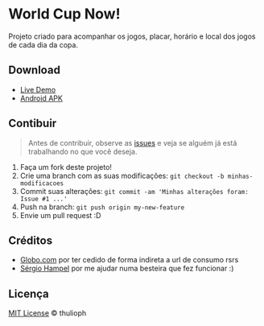 # World Cup Now!
Projeto criado para acompanhar os jogos, placar, horário e local dos jogos de cada dia da copa.

## Download
- [Live Demo](http://world-cup-now.herokuapp.com)
- [Android APK](http://bit.ly/android-world-cup-now)

## Contibuir
> Antes de contribuir, observe as [issues](@issues) e veja se alguém já está trabalhando no que você deseja.

1. Faça um fork deste projeto!
2. Crie  uma branch com as suas modificações: `git checkout -b minhas-modificacoes`
3. Commit suas alterações: `git commit -am 'Minhas alterações foram: Issue #1 ...'`
4. Push na branch: `git push origin my-new-feature`
5. Envie um pull request :D

## Créditos
- [Globo.com](http://globo.com) por ter cedido de forma indireta a url de consumo rsrs
- [Sérgio Hampel](http://fb.com/sergiohampel) por me ajudar numa besteira que fez funcionar :)

## Licença
[MIT License](http://thulioph.mit-license.org/) © thulioph